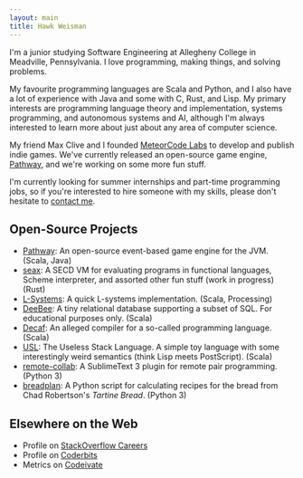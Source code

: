 ```yaml
---
layout: main
title: Hawk Weisman
---
```


I'm a junior studying Software Engineering at Allegheny College in Meadville, Pennsylvania. I love programming, making things, and solving problems. 

My favourite programming languages are Scala and Python, and I also have a lot of experience with Java and some with C, Rust, and Lisp. My primary interests are programming language theory and implementation, systems programming, and autonomous systems and AI, although I'm always interested to learn more about just about any area of computer science.

My friend Max Clive and I founded [MeteorCode Labs](https://meteorcodelabs.com) to develop and publish indie games. We've currently released an open-source game engine, [Pathway](https://github.com/MeteorCode/Pathway), and we're working on some more fun stuff.

I'm currently looking for summer internships and part-time programming jobs, so if you're interested to hire someone with my skills, please don't hesitate to [contact me](hawk.weisman@gmail.com).

Open-Source Projects
--------------------

+ [Pathway](https://github.com/MeteorCode/Pathway): An open-source event-based game engine for the JVM. (Scala, Java)
+ [seax](https://github.com/hawkw/seax): A SECD VM for evaluating programs in functional languages, Scheme interpreter, and assorted other fun stuff (work in progress) (Rust)
+ [L-Systems](http://hawkweisman.me/notebook/programming,computer/science,scala/2015/02/15/l-systems/): A quick L-systems implementation. (Scala, Processing)
+ [DeeBee](https://github.com/hawkw/deebee): A tiny relational database supporting a subset of SQL. For educational purposes only. (Scala)
+ [Decaf](decaf): An alleged compiler for a so-called programming language. (Scala)
+ [USL](https://github.com/hawkw/USL): The Useless Stack Language. A simple toy language with some interestingly weird semantics (think Lisp meets PostScript). (Scala)
+ [remote-collab](http://teamremote.github.io/remote-sublime/): A SublimeText 3 plugin for remote pair programming. (Python 3)
+ [breadplan](https://github.com/hawkw/breadplan): A Python script for calculating recipes for the bread from Chad Robertson's _Tartine Bread_. (Python 3)

Elsewhere on the Web
--------------------

+ Profile on [StackOverflow Careers](https://careers.stackoverflow.com/hawkw)
+ Profile on [Coderbits](https://coderbits.com/Hawk)
+ Metrics on [Codeivate](http://www.codeivate.com/users/hawk) 